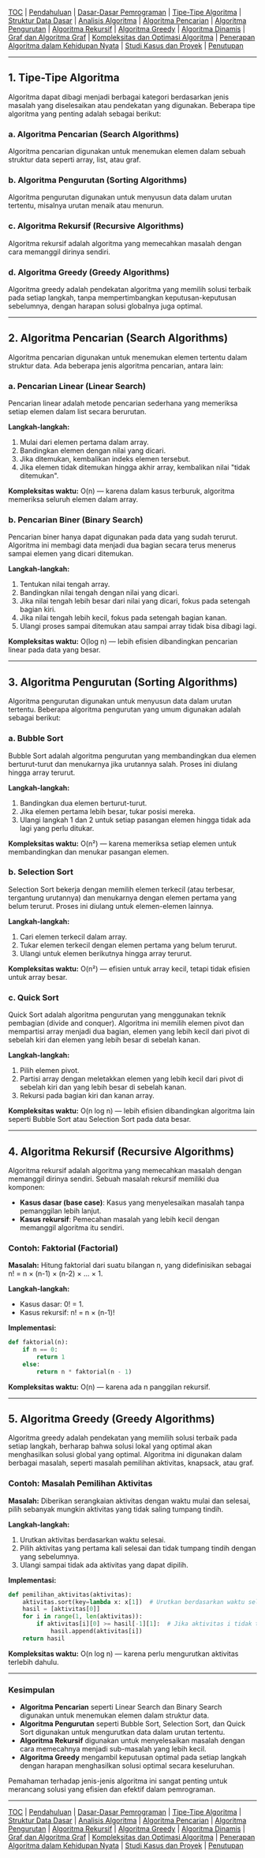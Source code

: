 [TOC](README.md) | [Pendahuluan](Pendahuluan.md) | [Dasar-Dasar Pemrograman](DasarPemrograman.md) | [Tipe-Tipe Algoritma](TipeAlgoritma.md) | [Struktur Data Dasar](StrukturDataDasar.md) | [Analisis Algoritma](AnalisisAlgoritma.md) | [Algoritma Pencarian](AlgoritmaPencarian.md) | [Algoritma Pengurutan](AlgoritmaPengurutan.md) | [Algoritma Rekursif](AlgoritmaRekursif.md) | [Algoritma Greedy](AlgoritmaGreedy.md) | [Algoritma Dinamis](AlgoritmaDinamis.md) | [Graf dan Algoritma Graf](AlgoritmaGraf.md) | [Kompleksitas dan Optimasi Algoritma](KompleksitasdanOptimasiAlgoritma.md) | [Penerapan Algoritma dalam Kehidupan Nyata](PenerapanAlgoritma.md) | [Studi Kasus dan Proyek](StudiKasus.md) | [Penutupan](Penutupan.md)

---

## **1. Tipe-Tipe Algoritma**

Algoritma dapat dibagi menjadi berbagai kategori berdasarkan jenis masalah yang diselesaikan atau pendekatan yang digunakan. Beberapa tipe algoritma yang penting adalah sebagai berikut:

### a. **Algoritma Pencarian (Search Algorithms)**

Algoritma pencarian digunakan untuk menemukan elemen dalam sebuah struktur data seperti array, list, atau graf.

### b. **Algoritma Pengurutan (Sorting Algorithms)**

Algoritma pengurutan digunakan untuk menyusun data dalam urutan tertentu, misalnya urutan menaik atau menurun.

### c. **Algoritma Rekursif (Recursive Algorithms)**

Algoritma rekursif adalah algoritma yang memecahkan masalah dengan cara memanggil dirinya sendiri.

### d. **Algoritma Greedy (Greedy Algorithms)**

Algoritma greedy adalah pendekatan algoritma yang memilih solusi terbaik pada setiap langkah, tanpa mempertimbangkan keputusan-keputusan sebelumnya, dengan harapan solusi globalnya juga optimal.

---

## **2. Algoritma Pencarian (Search Algorithms)**

Algoritma pencarian digunakan untuk menemukan elemen tertentu dalam struktur data. Ada beberapa jenis algoritma pencarian, antara lain:

### a. **Pencarian Linear (Linear Search)**

Pencarian linear adalah metode pencarian sederhana yang memeriksa setiap elemen dalam list secara berurutan.

**Langkah-langkah:**
1. Mulai dari elemen pertama dalam array.
2. Bandingkan elemen dengan nilai yang dicari.
3. Jika ditemukan, kembalikan indeks elemen tersebut.
4. Jika elemen tidak ditemukan hingga akhir array, kembalikan nilai "tidak ditemukan".

**Kompleksitas waktu:** O(n) — karena dalam kasus terburuk, algoritma memeriksa seluruh elemen dalam array.

### b. **Pencarian Biner (Binary Search)**

Pencarian biner hanya dapat digunakan pada data yang sudah terurut. Algoritma ini membagi data menjadi dua bagian secara terus menerus sampai elemen yang dicari ditemukan.

**Langkah-langkah:**
1. Tentukan nilai tengah array.
2. Bandingkan nilai tengah dengan nilai yang dicari.
3. Jika nilai tengah lebih besar dari nilai yang dicari, fokus pada setengah bagian kiri.
4. Jika nilai tengah lebih kecil, fokus pada setengah bagian kanan.
5. Ulangi proses sampai ditemukan atau sampai array tidak bisa dibagi lagi.

**Kompleksitas waktu:** O(log n) — lebih efisien dibandingkan pencarian linear pada data yang besar.

---

## **3. Algoritma Pengurutan (Sorting Algorithms)**

Algoritma pengurutan digunakan untuk menyusun data dalam urutan tertentu. Beberapa algoritma pengurutan yang umum digunakan adalah sebagai berikut:

### a. **Bubble Sort**

Bubble Sort adalah algoritma pengurutan yang membandingkan dua elemen berturut-turut dan menukarnya jika urutannya salah. Proses ini diulang hingga array terurut.

**Langkah-langkah:**
1. Bandingkan dua elemen berturut-turut.
2. Jika elemen pertama lebih besar, tukar posisi mereka.
3. Ulangi langkah 1 dan 2 untuk setiap pasangan elemen hingga tidak ada lagi yang perlu ditukar.

**Kompleksitas waktu:** O(n²) — karena memeriksa setiap elemen untuk membandingkan dan menukar pasangan elemen.

### b. **Selection Sort**

Selection Sort bekerja dengan memilih elemen terkecil (atau terbesar, tergantung urutannya) dan menukarnya dengan elemen pertama yang belum terurut. Proses ini diulang untuk elemen-elemen lainnya.

**Langkah-langkah:**
1. Cari elemen terkecil dalam array.
2. Tukar elemen terkecil dengan elemen pertama yang belum terurut.
3. Ulangi untuk elemen berikutnya hingga array terurut.

**Kompleksitas waktu:** O(n²) — efisien untuk array kecil, tetapi tidak efisien untuk array besar.

### c. **Quick Sort**

Quick Sort adalah algoritma pengurutan yang menggunakan teknik pembagian (divide and conquer). Algoritma ini memilih elemen pivot dan mempartisi array menjadi dua bagian, elemen yang lebih kecil dari pivot di sebelah kiri dan elemen yang lebih besar di sebelah kanan.

**Langkah-langkah:**
1. Pilih elemen pivot.
2. Partisi array dengan meletakkan elemen yang lebih kecil dari pivot di sebelah kiri dan yang lebih besar di sebelah kanan.
3. Rekursi pada bagian kiri dan kanan array.

**Kompleksitas waktu:** O(n log n) — lebih efisien dibandingkan algoritma lain seperti Bubble Sort atau Selection Sort pada data besar.

---

## **4. Algoritma Rekursif (Recursive Algorithms)**

Algoritma rekursif adalah algoritma yang memecahkan masalah dengan memanggil dirinya sendiri. Sebuah masalah rekursif memiliki dua komponen:
- **Kasus dasar (base case)**: Kasus yang menyelesaikan masalah tanpa pemanggilan lebih lanjut.
- **Kasus rekursif**: Pemecahan masalah yang lebih kecil dengan memanggil algoritma itu sendiri.

### Contoh: Faktorial (Factorial)

**Masalah:** Hitung faktorial dari suatu bilangan n, yang didefinisikan sebagai n! = n × (n-1) × (n-2) × ... × 1.

**Langkah-langkah:**
- Kasus dasar: 0! = 1.
- Kasus rekursif: n! = n × (n-1)!

**Implementasi:**
```python
def faktorial(n):
    if n == 0:
        return 1
    else:
        return n * faktorial(n - 1)
```

**Kompleksitas waktu:** O(n) — karena ada n panggilan rekursif.

---

## **5. Algoritma Greedy (Greedy Algorithms)**

Algoritma greedy adalah pendekatan yang memilih solusi terbaik pada setiap langkah, berharap bahwa solusi lokal yang optimal akan menghasilkan solusi global yang optimal. Algoritma ini digunakan dalam berbagai masalah, seperti masalah pemilihan aktivitas, knapsack, atau graf.

### Contoh: Masalah Pemilihan Aktivitas

**Masalah:** Diberikan serangkaian aktivitas dengan waktu mulai dan selesai, pilih sebanyak mungkin aktivitas yang tidak saling tumpang tindih.

**Langkah-langkah:**
1. Urutkan aktivitas berdasarkan waktu selesai.
2. Pilih aktivitas yang pertama kali selesai dan tidak tumpang tindih dengan yang sebelumnya.
3. Ulangi sampai tidak ada aktivitas yang dapat dipilih.

**Implementasi:**
```python
def pemilihan_aktivitas(aktivitas):
    aktivitas.sort(key=lambda x: x[1])  # Urutkan berdasarkan waktu selesai
    hasil = [aktivitas[0]]
    for i in range(1, len(aktivitas)):
        if aktivitas[i][0] >= hasil[-1][1]:  # Jika aktivitas i tidak tumpang tindih
            hasil.append(aktivitas[i])
    return hasil
```

**Kompleksitas waktu:** O(n log n) — karena perlu mengurutkan aktivitas terlebih dahulu.

---

### Kesimpulan

- **Algoritma Pencarian** seperti Linear Search dan Binary Search digunakan untuk menemukan elemen dalam struktur data.
- **Algoritma Pengurutan** seperti Bubble Sort, Selection Sort, dan Quick Sort digunakan untuk mengurutkan data dalam urutan tertentu.
- **Algoritma Rekursif** digunakan untuk menyelesaikan masalah dengan cara memecahnya menjadi sub-masalah yang lebih kecil.
- **Algoritma Greedy** mengambil keputusan optimal pada setiap langkah dengan harapan menghasilkan solusi optimal secara keseluruhan.

Pemahaman terhadap jenis-jenis algoritma ini sangat penting untuk merancang solusi yang efisien dan efektif dalam pemrograman.

---
[TOC](README.md) | [Pendahuluan](Pendahuluan.md) | [Dasar-Dasar Pemrograman](DasarPemrograman.md) | [Tipe-Tipe Algoritma](TipeAlgoritma.md) | [Struktur Data Dasar](StrukturDataDasar.md) | [Analisis Algoritma](AnalisisAlgoritma.md) | [Algoritma Pencarian](AlgoritmaPencarian.md) | [Algoritma Pengurutan](AlgoritmaPengurutan.md) | [Algoritma Rekursif](AlgoritmaRekursif.md) | [Algoritma Greedy](AlgoritmaGreedy.md) | [Algoritma Dinamis](AlgoritmaDinamis.md) | [Graf dan Algoritma Graf](AlgoritmaGraf.md) | [Kompleksitas dan Optimasi Algoritma](KompleksitasdanOptimasiAlgoritma.md) | [Penerapan Algoritma dalam Kehidupan Nyata](PenerapanAlgoritma.md) | [Studi Kasus dan Proyek](StudiKasus.md) | [Penutupan](Penutupan.md)

